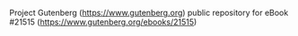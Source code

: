 Project Gutenberg (https://www.gutenberg.org) public repository for eBook #21515 (https://www.gutenberg.org/ebooks/21515)
